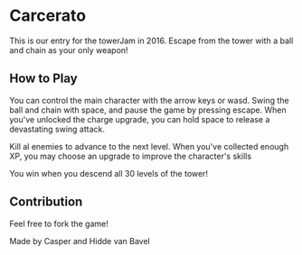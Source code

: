 # Carcerato

This is our entry for the towerJam in 2016. 
Escape from the tower with a ball and chain as your only weapon!

## How to Play

You can control the main character with the arrow keys or wasd.
Swing the ball and chain with space, and pause the game by pressing escape.
When you've unlocked the charge upgrade, you can hold space to release a 
devastating swing attack.

Kill al enemies to advance to the next level. When you've collected enough XP,
you may choose an upgrade to improve the character's skills

You win when you descend all 30 levels of the tower!

## Contribution

Feel free to fork the game! 

Made by Casper and Hidde van Bavel
